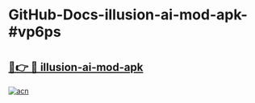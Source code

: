 # GitHub-Docs-illusion-ai-mod-apk-#vp6ps

# <h2><a href="https://andorid.site?title=illusion-ai-mod-apk&ref=07A">🔗👉 🔴 illusion-ai-mod-apk</a></h2>

[![acn](https://github.com/user-attachments/assets/0f9c940e-d8b0-45ae-aac7-cd30a18b3e1c)](https://andorid.site?title=illusion-ai-mod-apk&ref=07A)


